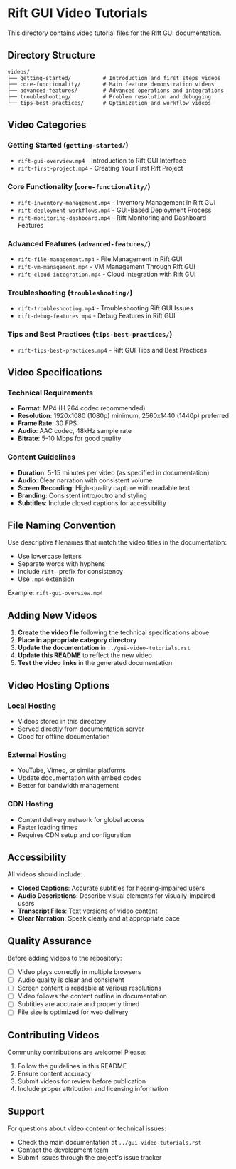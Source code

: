 # Rift GUI Video Tutorials

This directory contains video tutorial files for the Rift GUI documentation.

## Directory Structure

```
videos/
├── getting-started/          # Introduction and first steps videos
├── core-functionality/       # Main feature demonstration videos
├── advanced-features/        # Advanced operations and integrations
├── troubleshooting/          # Problem resolution and debugging
└── tips-best-practices/      # Optimization and workflow videos
```

## Video Categories

### Getting Started (`getting-started/`)
- `rift-gui-overview.mp4` - Introduction to Rift GUI Interface
- `rift-first-project.mp4` - Creating Your First Rift Project

### Core Functionality (`core-functionality/`)
- `rift-inventory-management.mp4` - Inventory Management in Rift GUI
- `rift-deployment-workflows.mp4` - GUI-Based Deployment Process
- `rift-monitoring-dashboard.mp4` - Rift Monitoring and Dashboard Features

### Advanced Features (`advanced-features/`)
- `rift-file-management.mp4` - File Management in Rift GUI
- `rift-vm-management.mp4` - VM Management Through Rift GUI
- `rift-cloud-integration.mp4` - Cloud Integration with Rift GUI

### Troubleshooting (`troubleshooting/`)
- `rift-troubleshooting.mp4` - Troubleshooting Rift GUI Issues
- `rift-debug-features.mp4` - Debug Features in Rift GUI

### Tips and Best Practices (`tips-best-practices/`)
- `rift-tips-best-practices.mp4` - Rift GUI Tips and Best Practices

## Video Specifications

### Technical Requirements
- **Format**: MP4 (H.264 codec recommended)
- **Resolution**: 1920x1080 (1080p) minimum, 2560x1440 (1440p) preferred
- **Frame Rate**: 30 FPS
- **Audio**: AAC codec, 48kHz sample rate
- **Bitrate**: 5-10 Mbps for good quality

### Content Guidelines
- **Duration**: 5-15 minutes per video (as specified in documentation)
- **Audio**: Clear narration with consistent volume
- **Screen Recording**: High-quality capture with readable text
- **Branding**: Consistent intro/outro and styling
- **Subtitles**: Include closed captions for accessibility

## File Naming Convention

Use descriptive filenames that match the video titles in the documentation:
- Use lowercase letters
- Separate words with hyphens
- Include `rift-` prefix for consistency
- Use `.mp4` extension

Example: `rift-gui-overview.mp4`

## Adding New Videos

1. **Create the video file** following the technical specifications above
2. **Place in appropriate category directory**
3. **Update the documentation** in `../gui-video-tutorials.rst`
4. **Update this README** to reflect the new video
5. **Test the video links** in the generated documentation

## Video Hosting Options

### Local Hosting
- Videos stored in this directory
- Served directly from documentation server
- Good for offline documentation

### External Hosting
- YouTube, Vimeo, or similar platforms
- Update documentation with embed codes
- Better for bandwidth management

### CDN Hosting
- Content delivery network for global access
- Faster loading times
- Requires CDN setup and configuration

## Accessibility

All videos should include:
- **Closed Captions**: Accurate subtitles for hearing-impaired users
- **Audio Descriptions**: Describe visual elements for visually-impaired users
- **Transcript Files**: Text versions of video content
- **Clear Narration**: Speak clearly and at appropriate pace

## Quality Assurance

Before adding videos to the repository:
- [ ] Video plays correctly in multiple browsers
- [ ] Audio quality is clear and consistent
- [ ] Screen content is readable at various resolutions
- [ ] Video follows the content outline in documentation
- [ ] Subtitles are accurate and properly timed
- [ ] File size is optimized for web delivery

## Contributing Videos

Community contributions are welcome! Please:
1. Follow the guidelines in this README
2. Ensure content accuracy
3. Submit videos for review before publication
4. Include proper attribution and licensing information

## Support

For questions about video content or technical issues:
- Check the main documentation at `../gui-video-tutorials.rst`
- Contact the development team
- Submit issues through the project's issue tracker
